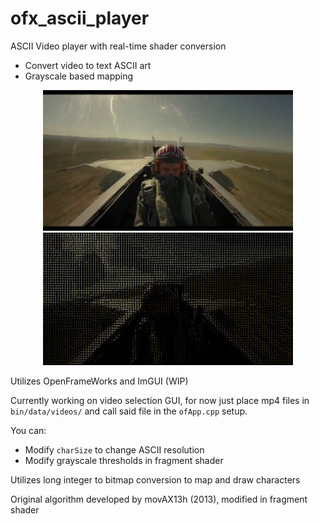 # ofx_ascii_player
ASCII Video player with real-time shader conversion  
- Convert video to text ASCII art  
- Grayscale based mapping  

<div align="center">
<img src="/bin/data/images/demo1.png" width="400"/>  
<img src="/bin/data/images/demo2.png" width="400"/>  
</div>

Utilizes OpenFrameWorks and ImGUI (WIP)  

Currently working on video selection GUI, for now just place mp4 files in `bin/data/videos/` and call said file in the `ofApp.cpp` setup.  

You can:
- Modify `charSize` to change ASCII resolution  
- Modify grayscale thresholds in fragment shader  

Utilizes long integer to bitmap conversion to map and draw characters  

Original algorithm developed by movAX13h (2013), modified in fragment shader